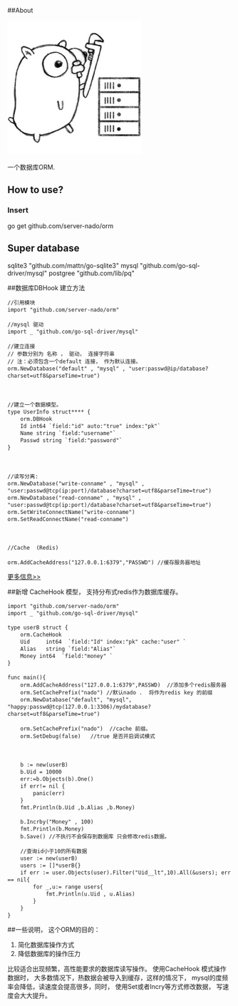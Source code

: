 ##About 

![server-nado/orm](./logo.jpg) 

一个数据库ORM.

## How to use?

### Insert 
go get github.com/server-nado/orm



## Super database

sqlite3 "github.com/mattn/go-sqlite3"
mysql "github.com/go-sql-driver/mysql"
postgree "github.com/lib/pq"

##数据库DBHook 建立方法

    //引用模块
    import "github.com/server-nado/orm"

    //mysql 驱动
    import _ "github.com/go-sql-driver/mysql"
    
    //建立连接 
    // 参数分别为 名称 ， 驱动， 连接字符串
    // 注：必须包含一个default 连接， 作为默认连接。
    orm.NewDatabase("default" , "mysql" , "user:passwd@ip/database?charset=utf8&parseTime=true")
	


    //建立一个数据模型。 
	type UserInfo struct**** {
		orm.DBHook
		Id int64 `field:"id" auto:"true" index:"pk"`
		Name string `field:"username"`
		Passwd string `field:"password"`
	}
	
	
	
	//读写分离:
	orm.NewDatabase("write-conname" , "mysql" , "user:passwd@tcp(ip:port)/database?charset=utf8&parseTime=true")
	orm.NewDatabase("read-conname" , "mysql" , "user:passwd@tcp(ip:port)/database?charset=utf8&parseTime=true")
	orm.SetWriteConnectName("write-conname")
	orm.SetReadConnectName("read-conname")
	
	
	
	//Cache  (Redis)
	
	orm.AddCacheAddress("127.0.0.1:6379","PASSWD") //缓存服务器地址 
	
	
	

[更多信息>>](docs/mode.md)

##新增 CacheHook 模型， 支持分布式redis作为数据库缓存。 

	import "github.com/server-nado/orm"
	import _ "github.com/go-sql-driver/mysql"

	type userB struct {
		orm.CacheHook
		Uid     int64  `field:"Id" index:"pk" cache:"user" `
		Alias   string `field:"Alias"`
		Money int64  `field:"money"	`
	}

	func main(){
		orm.AddCacheAddress("127.0.0.1:6379",PASSWD)  //添加多个redis服务器
		orm.SetCachePrefix("nado") //默认nado .  将作为redis key 的前缀
		orm.NewDatabase("default", "mysql", "happy:passwd@tcp(127.0.0.1:3306)/mydatabase?charset=utf8&parseTime=true")
		
		orm.SetCachePrefix("nado")  //cache 前缀。 
		orm.SetDebug(false)   //true 是否开启调试模式



		b := new(userB)
		b.Uid = 10000
		err:=b.Objects(b).One()
		if err!= nil {
			panic(err)
		}
		fmt.Println(b.Uid ,b.Alias ,b.Money)

		b.Incrby("Money" , 100)
		fmt.Println(b.Money)
		b.Save() //不执行不会保存到数据库 只会修改redis数据。 
   
        //查询id小于10的所有数据
        user := new(userB)
        users := []*userB{}
        if err := user.Objects(user).Filter("Uid__lt",10).All(&users); err == nil{
            for _,u:= range users{
                fmt.Println(u.Uid , u.Alias)
            }
        }
	}
	
##一些说明， 这个ORM的目的：

1. 简化数据库操作方式
2. 降低数据库的操作压力

比较适合出现频繁，高性能要求的数据库读写操作。 使用CacheHook 模式操作数据时， 大多数情况下，热数据会被导入到缓存，这样的情况下， mysql的度频率会降低，读速度会提高很多，同时， 使用Set或者Incry等方式修改数据， 写速度会大大提升。
